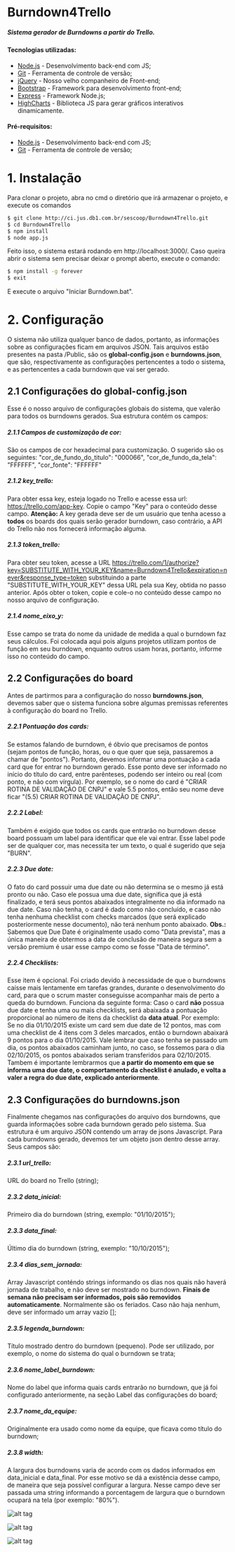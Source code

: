# Burndown4Trello
##### Sistema gerador de Burndowns a partir do Trello.
#### Tecnologias utilizadas:
* [Node.js] - Desenvolvimento back-end com JS;
* [Git] - Ferramenta de controle de versão;
* [jQuery] - Nosso velho companheiro de Front-end;
* [Bootstrap] - Framework para desenvolvimento front-end;
* [Express] - Framework Node.js;
* [HighCharts] - Biblioteca JS para gerar gráficos interativos dinamicamente.

#### Pré-requisitos:
* [Node.js] - Desenvolvimento back-end com JS;
* [Git] - Ferramenta de controle de versão;

[Node.js]: <http://nodejs.org>
[Express]: <http://expressjs.com>
[jQuery]: <http://jquery.com>
[Bootstrap]: <http://getbootstrap.com/>
[Git]: <https://git-scm.com/>
[HighCharts]: <http://www.highcharts.com/>

# 1. Instalação

Para clonar o projeto, abra no cmd o diretório que irá armazenar o projeto, e execute os comandos
```sh
$ git clone http://ci.jus.db1.com.br/sescoop/Burndown4Trello.git
$ cd Burndown4Trello
$ npm install
$ node app.js
```
Feito isso, o sistema estará rodando em http://localhost:3000/. Caso queira abrir o sistema sem precisar deixar o prompt aberto, execute o comando:
```sh
$ npm install -g forever
$ exit
```
E execute o arquivo "Iniciar Burndown.bat".

# 2. Configuração
O sistema não utiliza qualquer banco de dados, portanto, as informações sobre as configurações ficam em arquivos JSON. Tais arquivos estão presentes na pasta /Public, são os **global-config.json** e **burndowns.json**, que são, respectivamente as configurações pertencentes a todo o sistema, e as pertencentes a cada burndown que vai ser gerado.

## 2.1 Configurações do global-config.json
Esse é o nosso arquivo de configurações globais do sistema, que valerão para todos os burndowns gerados. Sua estrutura contém os campos: 
##### 2.1.1 Campos de customização de cor:
São os campos de cor hexadecimal para customização. O sugerido são os seguintes: "cor_de_fundo_do_titulo": "000066", "cor_de_fundo_da_tela": "FFFFFF", "cor_fonte": "FFFFFF"
##### 2.1.2 key_trello:
Para obter essa key, esteja logado no Trello e acesse essa url: https://trello.com/app-key. Copie o campo "Key" para o conteúdo desse campo. **Atenção:** A key gerada deve ser de um usuário que tenha acesso a **todos** os boards dos quais serão gerador burndown, caso contrário, a API do Trello não nos fornecerá informação alguma.
##### 2.1.3 token_trello:
Para obter seu token, acesse a URL https://trello.com/1/authorize?key=SUBSTITUTE_WITH_YOUR_KEY&name=Burndown4Trello&expiration=never&response_type=token substituindo a parte "SUBSTITUTE_WITH_YOUR_KEY" dessa URL pela sua Key, obtida no passo anterior. Após obter o token, copie e cole-o no conteúdo desse campo no nosso arquivo de configuração.
##### 2.1.4 nome_eixo_y:
Esse campo se trata do nome da unidade de medida a qual o burndown faz seus cálculos. Foi colocada aqui pois alguns projetos utilizam pontos de função em seu burndown, enquanto outros usam horas, portanto, informe isso no conteúdo do campo.


## 2.2 Configurações do board
Antes de partirmos para a configuração do nosso **burndowns.json**, devemos saber que o sistema funciona sobre algumas premissas referentes à configuração do board no Trello.
##### 2.2.1 Pontuação dos cards:
Se estamos falando de burndown, é óbvio que precisamos de pontos (sejam pontos de função, horas, ou o que quer que seja, passaremos a chamar de "pontos"). Portanto, devemos informar uma pontuação a cada card que for entrar no burndown gerado. Esse ponto deve ser informado no início do título do card, entre parênteses, podendo ser inteiro ou real (com ponto, e não com vírgula). Por exemplo, se o nome do card é "CRIAR ROTINA DE VALIDAÇÃO DE CNPJ" e vale 5.5 pontos, então seu nome deve ficar "(5.5) CRIAR ROTINA DE VALIDAÇÃO DE CNPJ".
##### 2.2.2 Label:
Também é exigido que todos os cards que entrarão no burndown desse board possuam um label para identificar que ele vai entrar. Esse label pode ser de qualquer cor, mas necessita ter um texto, o qual é sugerido que seja "BURN".
##### 2.2.3 Due date:
O fato do card possuir uma due date ou não determina se o mesmo já está pronto ou não. Caso ele possua uma due date, significa que já está finalizado, e terá seus pontos abaixados integralmente no dia informado na due date. Caso não tenha, o card é dado como não concluído, e caso não tenha nenhuma checklist com checks marcados (que será explicado posteriormente nesse documento), não terá nenhum ponto abaixado. **Obs.:** Sabemos que Due Date é originalmente usado como "Data prevista", mas a única maneira de obtermos a data de conclusão de maneira segura sem a versão premium é usar esse campo como se fosse "Data de término".
##### 2.2.4 Checklists:
Esse item é opcional. Foi criado devido à necessidade de que o burndowns caísse mais lentamente em tarefas grandes, durante o desenvolvimento do card, para que o scrum master conseguisse acompanhar mais de perto a queda do burndown. Funciona da seguinte forma: Caso o card **não** possua due date e tenha uma ou mais checklists, será abaixada a pontuação proporcional ao número de itens da checklist da **data atual**. Por exemplo: Se no dia 01/10/2015 existe um card sem due date de 12 pontos, mas com uma checklist de 4 itens com 3 deles marcados, então o burndown abaixará 9 pontos para o dia 01/10/2015. Vale lembrar que caso tenha se passado um dia, os pontos abaixados caminham junto, no caso, se fossemos para o dia 02/10/2015, os pontos abaixados seriam transferidos para 02/10/2015. Tambem é importante lembrarmos que **a partir do momento em que se informa uma due date, o comportamento da checklist é anulado, e volta a valer a regra do due date, explicado anteriormente**.

## 2.3 Configurações do burndowns.json
Finalmente chegamos nas configurações do arquivo dos burndowns, que guarda informações sobre cada burndown gerado pelo sistema. Sua estrutura é um arquivo JSON contendo um array de jsons Javascript. Para cada burndowns gerado, devemos ter um objeto json dentro desse array. Seus campos são:
##### 2.3.1 url_trello:
URL do board no Trello (string);
##### 2.3.2 data_inicial:
Primeiro dia do burndown (string, exemplo: "01/10/2015");
##### 2.3.3 data_final:
Último dia do burndown (string, exemplo: "10/10/2015");
##### 2.3.4 dias_sem_jornada:
Array Javascript conténdo strings informando os dias nos quais não haverá jornada de trabalho, e não deve ser mostrado no burndown. **Finais de semana não precisam ser informados, pois são removidos automaticamente**. Normalmente são os feriados. Caso não haja nenhum, deve ser informado um array vazio [];
##### 2.3.5 legenda_burndown:
Título mostrado dentro do burndown (pequeno). Pode ser utilizado, por exemplo, o nome do sistema do qual o burndown se trata;
##### 2.3.6 nome_label_burndown:
Nome do label que informa quais cards entrarão no burndown, que já foi configurado anteriormente, na seção Label das configurações do board;
##### 2.3.7 nome_da_equipe:
Originalmente era usado como nome da equipe, que ficava como título do burndown;
##### 2.3.8 width:
A largura dos burndowns varia de acordo com os dados informados em data_inicial e data_final. Por esse motivo se dá a existência desse campo, de maneira que seja possível configurar a largura. Nesse campo deve ser passada uma string informando a porcentagem de largura que o burndown ocupará na tela (por exemplo: "80%").

![alt tag](http://s9.postimg.org/iwie6844v/Sem_t_tulo.png)

![alt tag](http://s30.postimg.org/q1giiqlch/Sem_t_tulo.png)

![alt tag](http://s4.postimg.org/l05epzwdp/Sem_t_tulo.png)